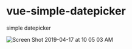 # vue-simple-datepicker

simple datepicker

![Screen Shot 2019-04-17 at 10 05 03 AM](https://user-images.githubusercontent.com/7821416/56255826-d993aa80-60f8-11e9-9e97-b6301525ba1e.png)
